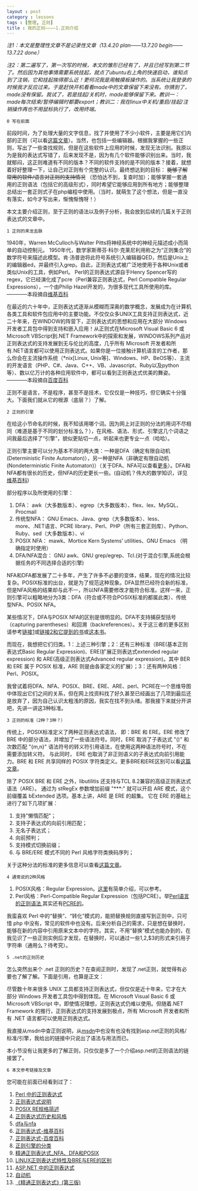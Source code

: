 ```yaml
---
layout : post
category : lessons
tags : [整理, 正则]
title : 我的正则————1.正则介绍
---
```


*注1：本文是整理性文章不是记录性文章（13.4.20 plan——13.7.20 begin——13.7.22 done）*

*注2：第二遍写了，第一次写的时候，本文的雏形已经有了，并且已经写到第二节了。然后因为其他事情需要系统挂起，就点了ubuntu右上角的快速启动，谁知点到了注销，它和挂起挨得那么近！更何况我是用触摸板操作的。当系统让我登录的时候我才反应过来。于是赶快开机看看made中的文章保留下来没有。你猜到了，made没有保留。我试了，若是挂起/关机时，made能够保留下来。教训一：made每次结束/暂停编辑时都要export；教训二：我在linux中关机/重启/挂起/注销操作再也不用鼠标执行了，改用终端。*

    0 写在前面

前段时间，为了处理大量的文字信息，找了并使用了不少小软件，主要是用它们内部的正则（可以看[这篇文章](http://bkzxp.github.io/lessons/2013/05/03/Regex-Tools/)）。当然，也包括一些编辑器。根据我掌握的一些正则，写出了一些查找规则，但是在这些软件上应用的时候，发现无法识别。我原以为是我的表达式写错了，后来发现不是，因为有几个软件能够识别出来。当时，我就郁闷，这正则难道有不同的版本？不同的软件支持的是不同的版本？接着，就想着好好整理一下，让自己对正则有个完整的认识。最终想达到的目标： ~~能够了解常用的软件/语言对正则的支持情况~~ （恐怕达不到，复查时加）；能够掌握一套通用的正则语法（包括它的高级形式），同时希望它能够应用到所有地方；能够整理总结出一套正则式子在php编程中使用。（当时，就萌生了这个想法，但是一直没有落实，如今才写出来，惭愧惭愧呀！）

本文主要介绍正则，至于正则的语法以及例子分析，我会放到后续的几篇关于正则表达式的文章中。

    1 正则的来龙去脉

1940年，Warren McCulloch与Walter Pitts将神经系统中的神经元描述成小而简单的自动控制元。 1950年代，数学家斯蒂芬·科尔·克莱尼利用称之为“正则集合”的数学符号来描述此模型。肯·汤普逊将此符号系统引入编辑器QED，然后是Unix上的编辑器ed，并最终引入grep。自此，正则表达式被广泛地使用于各种Unix或者类似Unix的工具，例如Perl。
Perl的正则表达式源自于Henry Spencer写的regex，它已经演化成了pcre（Perl兼容正则表达式，Perl Compatible Regular Expressions），一个由Philip Hazel开发的，为很多现代工具所使用的库。————本段摘自[维基百科](http://zh.wikipedia.org/wiki/%E6%AD%A3%E5%88%99%E8%A1%A8%E8%BE%BE%E5%BC%8F#.E5.9F.BA.E6.9C.AC.E8.AF.AD.E6.B3.95)

在最近的六十年中，正则表达式逐渐从模糊而深奥的数学概念，发展成为在计算机各类工具和软件包应用中的主要功能。不仅仅众多UNIX工具支持正则表达式，近二十年来，在WINDOW的阵营下，正则表达式的思想和应用在大部分 Windows 开发者工具包中得到支持和嵌入应用！从正则式在Microsoft Visual Basic 6 或 Microsoft VBScript到.NET Framework中的探索和发展，WINDOWS系列产品对正则表达式的支持发展到无与伦比的高度，几乎所有 Microsoft 开发者和所有.NET语言都可以使用正则表达式。如果你是一位接触计算机语言的工作者，那么你会在主流操作系统（*nix[Linux, Unix等]、Windows、HP、BeOS等）、主流的开发语言（PHP、C#、Java、C++、VB、Javascript、Ruby以及python等）、数以亿万计的各种应用软件中，都可以看到正则表达式优美的舞姿。————本段摘自[百度百科](http://baike.baidu.com/view/94238.htm)

正则不是语言，不是程序，甚至不是技术，它仅仅是一种技巧，但它确实十分强大。下面我们就从它的根源（底层？）了解。

    2 正则的引擎

在给这小节命名的时候，我不知该用哪个词。因为网上对正则的分法的用词不尽相同（难道是基于不同的划分标准么？），在风格、语法、形式、引擎这几个词语之间我最后选择了“引擎”，貌似更贴切一点，听起来也更专业一点（哈哈）。

正则引擎主要可以分为基本不同的两大类：一种是DFA（确定有限自动机(Deterministic Finite Automaton)），另一种是NFA（非确定有限自动机(Nondeterministic Finite Automaton)）（关于DFA、NFA可以查看[更多](http://wenku.baidu.com/view/e2b50adbad51f01dc281f1d3.html)）。DFA和NFA都有很长的历史，但NFA的历史更长一些。(自动机？伟大的数学知识，详见[维基百科](http://zh.wikipedia.org/zh-cn/%E8%87%AA%E5%8A%A8%E6%9C%BA))

部分程序以及所使用的引擎：

 1. DFA：
awk（大多数版本）、egrep（大多数版本）、flex、lex、MySQL、Procmail
 2. 传统型NFA：
GNU Emacs、Java、grep（大多数版本）、less、more、.NET语言、PCRE library、Perl、PHP（所有三套正则库）、Python、Ruby、sed（大多数版本）、vi
 3. POSIX NFA：
mawk、Mortice Kern Systems’ utilities、GNU Emacs （明确指定时使用）
 4. DFA/NFA混合：
GNU awk、GNU grep/egrep、Tcl.(对于混合引擎,系统会根据任务的不同选择合适的引擎)

NFA和DFA都发展了二十多年，产生了许多不必要的变体，结果，现在的情况比较复杂。POSIX标准的出台，就是为了规范这种现象。DFA显然已经符合新的标准，但是NFA风格的结果却与此不一，所以NFA需要修改才能符合标准。这样一来，正则引擎可以粗略地分为3类：DFA（符合或不符合POSIX标准的都属此类）、传统型NFA、POSIX NFA。

某些情况下，DFA与POSIX NFA的区别是很明显的。DFA不支持捕获型括号（capturing parentheses）和回溯（backreferences）。关于这三者的更多区别请参考[链接1](http://book.51cto.com/art/200801/63851.htm)或[链接2和它提到的书](http://hi.baidu.com/sunsee/item/66be2aab296e819e14107320)或[这本书](http://vdisk.weibo.com/s/L7h27)。

而现在，我想把它们归类。1：上述三种引擎；2：还有三种标准（BRE(基本正则表达式Basic Regular Expression)、ERE(扩展正则表达式extended regular expression) 和 ARE(高级正则表达式Advanced regular expression)。其中 BER 和 ERE 属于 POSIX 标准，ARE 则是由各家定义的扩展）；3：还有两种风格：Perl、POSIX。

我曾试着将DFA、NFA、POSIX、BRE、ERE、ARE、perl、PCRE在一个思维导图中体现出它们之间的关系，但在网上找资料找了好久甚至已经画出了几项到最后还是放弃了，因为自己认识太粗浅的原因，我实在找不到头绪。那我接下来就分开讲吧，先讲一讲这3种标准。

    3 正则的标准（2种？3种？）

传统上，POSIX标准定义了两种正则表达式语法， 即：BRE 和 ERE。ERE 修改了 BRE 中的部分语法，并增加了一些语法符号。同时，ERE 取消了子表达式 "()" 和 次数匹配 "{m,n}" 语法符号的转义符引用语法，在使用这两种语法符号时，不在需要添加转义符。 与此同时， ERE 也取消了非正则语义的子表达式向前引用能力。BRE 和 ERE 共享同样的 POSIX 字符类定义。更多BRE和ERE区别可以看[这篇文章](http://hi.baidu.com/jayvynsong/item/58a0a936395359cc382ffa7b)。

除了 POSIX BRE 和 ERE 之外，libutilitis 还支持与TCL 8.2兼容的高级正则表达式语法（ARE）。 通过为 stRegEx 参数增加前缀 "***:" 就可以开启 ARE 模式，这个前缀覆盖 bExtended 选项。基本上讲，ARE 是 ERE 的超集。 它在 ERE 的基础上进行了如下几项扩展：

  1. 支持"懒惰匹配"；
  2. 支持子表达式的向前引用匹配；
  3. 无名子表达式；
  4. 向前预判；
  5. 支持模式切换前缀；
  6. 与 BRE/ERE 模式不同的 Perl 风格字符类换码序列；

关于这种分法的标准的更多信息可以查看[这篇文章](http://baiy.cn/utils/_regex_doc/)。

    4 通常说的2种风格

 1. POSIX风格：Regular Expression。[这里](http://book.51cto.com/art/200903/113275.htm)有简单介绍，可以参考。
 2. Perl风格：Perl-Compatible Regular Expression（包括PCRE）。举[Perl语言的正则语法](http://www.aka.org.cn/Lectures/002/Lecture-2.1.2/perl-reg.html),其实还有[PCRE的](http://zh.wikipedia.org/wiki/%E6%AD%A3%E5%88%99%E8%A1%A8%E8%BE%BE%E5%BC%8F#.E5.9F.BA.E6.9C.AC.E8.AF.AD.E6.B3.95)。

我蛮喜欢 Perl 中的“替换”、“转化”模式的，能把替换规则直接写到正则中，只可惜 php 中没有，常见的软件中也没有。后来分析自己的需求，只是想在替换时，能够在新的内容中引用原来文本中的字符。其实，不用“替换”模式也能办到的，在我见识了一些正则实例后才发现，在替换时，可以通过一些$1,$2,$3的形式来引用子字符串（通用么？待考究）。

    5 .net的正则历史

怎么突然出来个 .net 正则的历史？在查阅正则时，发现了.net正则，就觉得有必要也了解了解。下面是引用，也算是正文：

尽管数十年来很多 UNIX 工具都支持正则表达式，但仅仅是近十年来，它才在大部分 Windows 开发者工具包中得到体现。在 Microsoft Visual Basic 6 或 Microsoft VBScript 中，即使情况理想，正则表达式仍难以使用。但随着.NET Framework 的推行，正则表达式的支持发展到极点，所有 Microsoft 开发者和所有 .NET 语言都可以使用正则表达式。

我直接从msdn中查正则说明，从[msdn](http://msdn.microsoft.com/zh-cn/library/ms972966.aspx)中也没有也没有找到asp.net正则的风格/标准/引擎，我给出的链接中只说出了语法与用法而已。

本小节没有让我更多的了解正则，只仅仅是多了一个介绍asp.net的正则语法的链接罢了。

    6 本文参考链接及文章

您可能在前面已经看到过了：

 1. [Perl 中的正则表达式](http://www.aka.org.cn/Lectures/002/Lecture-2.1.2/perl-reg.html)
 2. [正则表达式说明](http://baiy.cn/utils/_regex_doc/)
 3. [POSIX RE规格简述](http://book.51cto.com/art/200903/113275.htm)
 4. [正则表达式历史和风格](http://book.51cto.com/art/200903/113272.htm)
 5. [dfa与nfa](http://wenku.baidu.com/view/e2b50adbad51f01dc281f1d3.html)
 6. [正则表达式-维基百科](http://zh.wikipedia.org/wiki/%E6%AD%A3%E5%88%99%E8%A1%A8%E8%BE%BE%E5%BC%8F#.E5.9F.BA.E6.9C.AC.E8.AF.AD.E6.B3.95)
 7. [正则表达式-百度百科](http://baike.baidu.com/view/94238.htm)
 8. [正则引擎的分类](http://book.51cto.com/art/200801/63850.htm)
 9. [精通正则表达式_NFA、DFA和POSIX](http://hi.baidu.com/sunsee/item/66be2aab296e819e14107320)
 10. [LINUX正则表达式特性及BRE与ERE的区别](http://hi.baidu.com/jayvynsong/item/58a0a936395359cc382ffa7b)
 11. [ASP.NET 中的正则表达式](http://msdn.microsoft.com/zh-cn/library/ms972966.aspx)
 12. [自动机](http://zh.wikipedia.org/zh-cn/%E8%87%AA%E5%8A%A8%E6%9C%BA)
 13. [《精通正则表达式》(第三版)](http://vdisk.weibo.com/s/L7h27)
